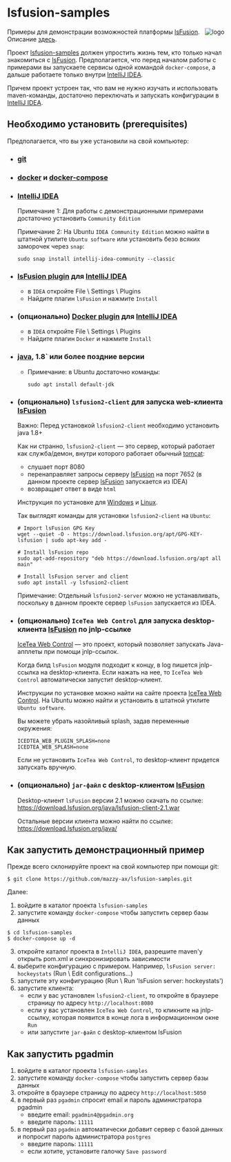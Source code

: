 # lsfusion-samples

[project]:https://github.com/mazzy-ax/lsfusion-samples
[license]:https://github.com/mazzy-ax/lsfusion-samples/blob/master/LICENSE
[lsFusion]:https://lsfusion.org/
[docpage]:https://documentation.lsfusion.org/pages/viewpage.action?pageId=2228236
[IntelliJ IDEA]:https://www.jetbrains.com/idea/

<img alt="logo" src="https://lsfusion.org/themes/lsfusion/assets/images/i-logo-lsfusion.svg" align="right">

Примеры для демонстрации возможностей платформы [lsFusion]. Описание [здесь][docpage]. 

Проект [lsfusion-samples][project] должен упростить жизнь тем, кто только начал знакомиться с [lsFusion].
Предполагается, что перед началом работы с примерами вы запускаете сервисы одной командой `docker-compose`,
а дальше работаете только внутри [IntelliJ IDEA].

Причем проект устроен так, что вам не нужно изучать и использовать maven-команды,
достаточно переключать и запускать конфигурации в [IntelliJ IDEA].

## Необходимо установить (prerequisites)

Предполагается, что вы уже установили на свой компьютер:

* ### [git](https://git-scm.com/download/)
* ### [docker](https://docs.docker.com/install/) и [docker-compose](https://docs.docker.com/compose/install/)
* ### [IntelliJ IDEA]

  Примечание 1: Для работы с демонстрационными примерами достаточно установить `Community Edition`

  Примечание 2: На Ubuntu `IDEA Community Edition` можно найти в штатной утилите `Ubuntu software`
  или установить безо всяких заморочек через `snap`:

    ```
    sudo snap install intellij-idea-community --classic 
    ```
     
* ### [lsFusion plugin](https://plugins.jetbrains.com/plugin/7601-lsfusion/) для [IntelliJ IDEA]

  * в `IDEA` откройте File \ Settings \ Plugins
  * Найдите плагин `lsFusion` и нажмите `Install`  

* ### (опционально) [Docker plugin](https://plugins.jetbrains.com/plugin/7724-docker/) для [IntelliJ IDEA]

  * в `IDEA` откройте File \ Settings \ Plugins
  * Найдите плагин `Docker` и нажмите `Install`  

* ### [java](https://www.java.com), 1.8` или более поздние версии

  * Примечание: в Ubuntu достаточно команды:
    
    ```
    sudo apt install default-jdk
    ```

* ### (опционально) `lsfusion2-client` для запуска web-клиента [lsFusion]

  Важно: Перед установкой `lsfusion2-client` необходимо установить java 1.8+ 
    
  Как ни странно, `lsfusion2-client` &mdash; это сервер, который работает как служба/демон,
  внутри которого работает обычный [tomcat](https://tomcat.apache.org/):
    
    * слушает порт 8080
    * перенаправляет запросы серверу [lsFusion] на порт 7652 (в данном проекте сервер [lsFusion] запускается из IDEA)
    * возвращает ответ в виде `html`
    
  Инструкция по установке для [Windows](https://documentation.lsfusion.org/pages/viewpage.action?pageId=57738076)
  и [Linux](https://documentation.lsfusion.org/pages/viewpage.action?pageId=57738078).
    
  Так выглядят команды для установки `lsfusion2-client` на `Ubuntu`:
    
    ```
    # Import lsFusion GPG Key
    wget --quiet -O - https://download.lsfusion.org/apt/GPG-KEY-lsfusion | sudo apt-key add -
    
    # Install lsFusion repo
    sudo apt-add-repository "deb https://download.lsfusion.org/apt all main"
    
    # Install lsFusion server and client
    sudo apt install -y lsfusion2-client
    ```
  
  Примечание: Отдельный `lsfusion2-server` можно не устанавливать,
  поскольку в данном проекте сервер `lsFusion` запускается из IDEA.

* ### (опционально) `IceTea Web Control` для запуска desktop-клиента [lsFusion] по jnlp-ссылке

  [IceTea Web Control](https://icedtea.classpath.org/wiki/IcedTea-Web) &mdash; это проект, который позволяет запускать
  Java-апплеты при помощи jnlp-ссылок.

  Когда билд `lsFusion` модуля подходит к концу, в log пишется jnlp-ссылка
  на desktop-клиента. Если нажать на нее, то `IceTea Web Control` автоматически запустит desktop-клиент.

  Инструкции по установке можно найти на сайте проекта [IceTea Web Control](https://icedtea.classpath.org/wiki/IcedTea-Web).
  На Ubuntu можно найти и установить в штатной утилите `Ubuntu software`. 

  Вы можете убрать назойливый splash, задав переменные окружения:

    ```
    ICEDTEA_WEB_PLUGIN_SPLASH=none
    ICEDTEA_WEB_SPLASH=none
    ```   

  Если не установить `IceTea Web Control`, то desktop-клиент придется запускать вручную.

* ### (опционально) `jar-файл` с desktop-клиентом [lsFusion]

  Desktop-клиент `lsFusion` версии 2.1 можно скачать по ссылке: <https://download.lsfusion.org/java/lsfusion-client-2.1.war>

  Остальные версии клиента можно найти по ссылке: <https://download.lsfusion.org/java/>

## Как запустить демонстрационный пример

Прежде всего склонируйте проект на свой компьютер при помощи git:

```
$ git clone https://github.com/mazzy-ax/lsfusion-samples.git
```

Далее:

1. войдите в каталог проекта `lsfusion-samples`
2. запустите команду `docker-compose` чтобы запустить сервер базы данных

```
$ cd lsfusion-samples
$ docker-compose up -d
```

3. откройте каталог проекта в `IntelliJ IDEA`, разрешите maven'у открыть pom.xml и синхронизировать зависимости
4. выберите конфигурацию с примером. Например, `lsFusion server: hockeystats` (Run \ Edit configurations...)
5. запустите эту конфигурацию (Run \ Run 'lsFusion server: hockeystats')
6. запустите клиента:
   * если у вас установлен `lsfusion2-client`, то откройте в браузере страницу по адресу `http://localhost:8080`
   * если у вас установлен `IceTea Web Control`, то кликните на jnlp-ссылку, которая появится в конце лога в информационном окне `Run`
   * или запустите `jar-файл` с desktop-клиентом lsFusion

## Как запустить pgadmin

1. войдите в каталог проекта `lsfusion-samples`
2. запустите команду `docker-compose` чтобы запустить сервер базы данных
3. откройте в браузере страницу по адресу `http://localhost:5050`
4. в первый раз `pgadmin` спросит email и пароль администратора pgadmin
   * введите email: `pgadmin4@pgadmin.org`
   * введите пароль: `11111`
5. в первый раз `pgadmin` автоматически добавит сервер с базой данных и попросит пароль администратора `postgres`
   * введите пароль: `11111`
   * если хотите, установите галочку `Save password`

